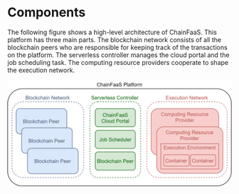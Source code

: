 # Components

The following figure shows a high-level architecture of ChainFaaS. This platform has three main parts. The blockchain network consists of all the blockchain peers who are responsible for keeping track of the transactions on the platform. The serverless controller manages the cloud portal and the job scheduling task. The computing resource providers cooperate to shape the execution network.

![alt text](img/overallArchitecture.png "High-level architecture of ChainFaaS")
